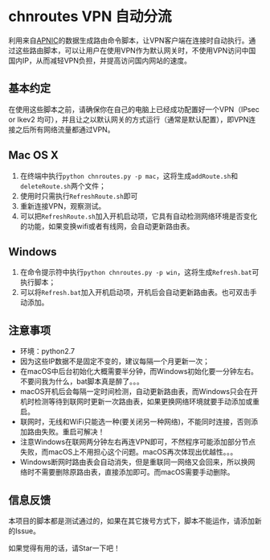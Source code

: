 ﻿# chnroutes VPN 自动分流

利用来自[APNIC](http://ftp.apnic.net/apnic/stats/apnic/delegated-apnic-latest)的数据生成路由命令脚本，让VPN客户端在连接时自动执行。通过这些路由脚本，可以让用户在使用VPN作为默认网关时，不使用VPN访问中国国内IP，从而减轻VPN负担，并提高访问国内网站的速度。

## 基本约定

在使用这些脚本之前，请确保你在自己的电脑上已经成功配置好一个VPN（IPsec or Ikev2 均可），并且让之以默认网关的方式运行（通常是默认配置），即VPN连接之后所有网络流量都通过VPN。


## Mac OS X

1. 在终端中执行`python chnroutes.py -p mac`，这将生成`addRoute.sh`和`deleteRoute.sh`两个文件；
2. 使用时只需执行`RefreshRoute.sh`即可
3. 重新连接VPN，观察测试。
4. 可以把`RefreshRoute.sh`加入开机启动项，它具有自动检测网络环境是否变化的功能，如果变换wifi或者有线网，会自动更新路由表。


## Windows

1. 在命令提示符中执行`python chnroutes.py -p win`，这将生成`Refresh.bat`可执行脚本；
2. 可以将`Refresh.bat`加入开机启动项，开机后会自动更新路由表。也可双击手动添加。


## 注意事项

* 环境：python2.7
* 因为这些IP数据不是固定不变的，建议每隔一个月更新一次；
* 在macOS中后台初始化大概需要半分钟，而Windows初始化要一分钟左右。不要问我为什么，bat脚本真是醉了。。。
* macOS开机后会每隔一定时间检测，自动更新路由表，而Windows只会在开机时检测等待到联网时更新一次路由表，如果更换网络环境就要手动添加或重启。
* 联网时，无线和WiFi只能选一种(要关闭另一种网络)，不能同时连接，否则添加路由失败。重启可解决！
* 注意Windows在联网两分钟左右再连VPN即可，不然程序可能添加部分节点失败，而macOS上不用担心这个问题。macOS再次体现出优越性。。。
* Windows断网时路由表会自动消失，但是重联同一网络又会回来，所以换网络时不需要删除原路由表，直接添加即可。而macOS需要手动删除。

## 信息反馈

本项目的脚本都是测试通过的，如果在其它拨号方式下，脚本不能运作，请添加新的Issue。

如果觉得有用的话，请Star一下吧！